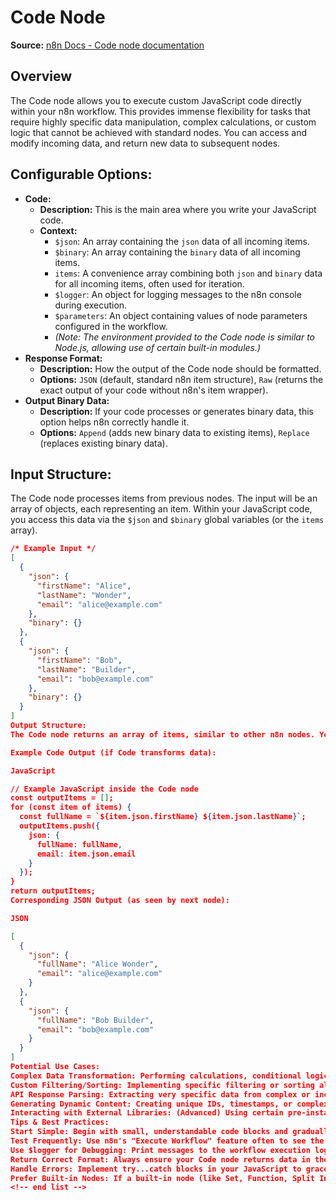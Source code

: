 # Code Node

**Source:** [n8n Docs - Code node documentation](https://docs.n8n.io/integrations/builtin/core-nodes/n8n-nodes-base.code/)

## Overview
The Code node allows you to execute custom JavaScript code directly within your n8n workflow. This provides immense flexibility for tasks that require highly specific data manipulation, complex calculations, or custom logic that cannot be achieved with standard nodes. You can access and modify incoming data, and return new data to subsequent nodes.

## Configurable Options:

* **Code:**
    * **Description:** This is the main area where you write your JavaScript code.
    * **Context:**
        * `$json`: An array containing the `json` data of all incoming items.
        * `$binary`: An array containing the `binary` data of all incoming items.
        * `items`: A convenience array combining both `json` and `binary` data for all incoming items, often used for iteration.
        * `$logger`: An object for logging messages to the n8n console during execution.
        * `$parameters`: An object containing values of node parameters configured in the workflow.
        * *(Note: The environment provided to the Code node is similar to Node.js, allowing use of certain built-in modules.)*
* **Response Format:**
    * **Description:** How the output of the Code node should be formatted.
    * **Options:** `JSON` (default, standard n8n item structure), `Raw` (returns the exact output of your code without n8n's item wrapper).
* **Output Binary Data:**
    * **Description:** If your code processes or generates binary data, this option helps n8n correctly handle it.
    * **Options:** `Append` (adds new binary data to existing items), `Replace` (replaces existing binary data).

## Input Structure:
The Code node processes items from previous nodes. The input will be an array of objects, each representing an item. Within your JavaScript code, you access this data via the `$json` and `$binary` global variables (or the `items` array).

```json
/* Example Input */
[
  {
    "json": {
      "firstName": "Alice",
      "lastName": "Wonder",
      "email": "alice@example.com"
    },
    "binary": {}
  },
  {
    "json": {
      "firstName": "Bob",
      "lastName": "Builder",
      "email": "bob@example.com"
    },
    "binary": {}
  }
]
Output Structure:
The Code node returns an array of items, similar to other n8n nodes. Your JavaScript code should return an array of objects, where each object typically has a json key (and optionally a binary key). If you set "Response Format" to Raw, the output will be exactly what your code returns.

Example Code Output (if Code transforms data):

JavaScript

// Example JavaScript inside the Code node
const outputItems = [];
for (const item of items) {
  const fullName = `${item.json.firstName} ${item.json.lastName}`;
  outputItems.push({
    json: {
      fullName: fullName,
      email: item.json.email
    }
  });
}
return outputItems;
Corresponding JSON Output (as seen by next node):

JSON

[
  {
    "json": {
      "fullName": "Alice Wonder",
      "email": "alice@example.com"
    }
  },
  {
    "json": {
      "fullName": "Bob Builder",
      "email": "bob@example.com"
    }
  }
]
Potential Use Cases:
Complex Data Transformation: Performing calculations, conditional logic, or reformatting data that's too intricate for standard nodes like Set or Function.
Custom Filtering/Sorting: Implementing specific filtering or sorting algorithms not available in built-in nodes.
API Response Parsing: Extracting very specific data from complex or inconsistent API responses.
Generating Dynamic Content: Creating unique IDs, timestamps, or complex strings based on workflow data.
Interacting with External Libraries: (Advanced) Using certain pre-installed Node.js modules for specific tasks (though this is less common for simple transformations).
Tips & Best Practices:
Start Simple: Begin with small, understandable code blocks and gradually increase complexity.
Test Frequently: Use n8n's "Execute Workflow" feature often to see the output of your Code node and debug.
Use $logger for Debugging: Print messages to the workflow execution log using $logger.log('My debug message') or $logger.warn('Warning!').
Return Correct Format: Always ensure your Code node returns data in the expected n8n item format (an array of objects with a json key) unless you specifically choose Raw response.
Handle Errors: Implement try...catch blocks in your JavaScript to gracefully handle potential errors within your code.
Prefer Built-in Nodes: If a built-in node (like Set, Function, Split In Batches, If) can do the job, it's generally more efficient, easier to understand, and less error-prone than writing custom code. Use the Code node when other options are exhausted.
<!-- end list -->